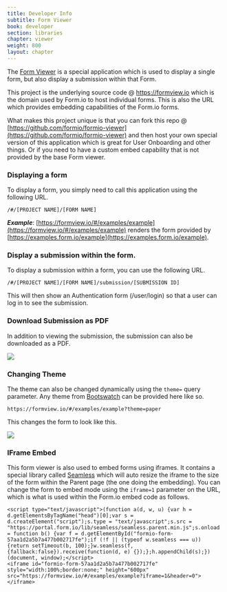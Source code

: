 ```yaml
---
title: Developer Info
subtitle: Form Viewer
book: developer
section: libraries
chapter: viewer
weight: 800
layout: chapter
---
```

The [Form Viewer](https://github.com/formio/formio-viewer) is a special application which is used to display a single form, but also display a submission within that Form.

This project is the underlying source code @ https://formview.io which is the domain used by Form.io to host individual forms. This is also the URL which provides embedding capabilities of the Form.io forms.

What makes this project unique is that you can fork this repo @ [https://github.com/formio/formio-viewer](https://github.com/formio/formio-viewer) and then host your own special version of this application which is great for User Onboarding and other things. Or if you need to have a custom embed capability that is not provided by the base Form viewer.

### Displaying a form
To display a form, you simply need to call this application using the following URL.

```
/#/[PROJECT NAME]/[FORM NAME]
```

***Example***: [https://formview.io/#/examples/example](https://formview.io/#/examples/example) renders the form provided by [https://examples.form.io/example](https://examples.form.io/example).

### Display a submission within the form.
To display a submission within a form, you can use the following URL.

```
/#/[PROJECT NAME]/[FORM NAME]/submission/[SUBMISSION ID]
```

This will then show an Authentication form (/user/login) so that a user can log in to see the submission.

### Download Submission as PDF
In addition to viewing the submission, the submission can also be downloaded as a PDF.

![](/assets/img/formviewpdf.png)

### Changing Theme
The theme can also be changed dynamically using the ```theme=``` query parameter. Any theme from [Bootswatch](https://bootswatch.com/) can be provided here like so.

```
https://formview.io/#/examples/example?theme=paper
```

This changes the form to look like this.

![](/assets/img/formioformpaper.png)

### IFrame Embed
This form viewer is also used to embed forms using iframes. It contains a special library called [Seamless](https://github.com/travist/seamless) which will auto resize the iframe to the size of the form within the Parent page (the one doing the embedding). You can change the form to embed mode using the ```iframe=1``` parameter on the URL, which is what is used within the Form.io embed code as follows.

```
<script type="text/javascript">(function a(d, w, u) {var h = d.getElementsByTagName("head")[0];var s = d.createElement("script");s.type = "text/javascript";s.src = "https://portal.form.io/lib/seamless/seamless.parent.min.js";s.onload = function b() {var f = d.getElementById("formio-form-57aa1d2a5b7a477b002717fe");if (!f || (typeof w.seamless === u)) {return setTimeout(b, 100);}w.seamless(f, {fallback:false}).receive(function(d, e) {});};h.appendChild(s);})(document, window);</script>
<iframe id="formio-form-57aa1d2a5b7a477b002717fe" style="width:100%;border:none;" height="600px" src="https://formview.io/#/examples/example?iframe=1&header=0"></iframe>
```